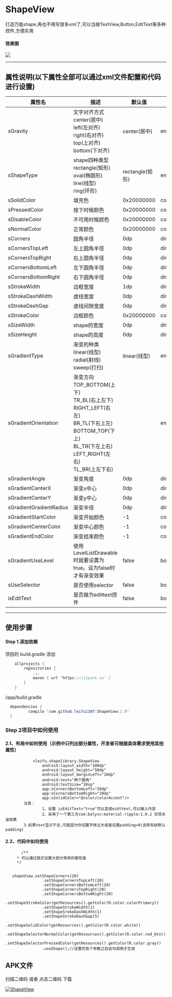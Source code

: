 # ShapeView
打造万能shape,再也不用写很多xml了,可以当做TextView,Button,EditText等多种控件,方便实用


#### 效果图
![](https://github.com/leifu1107/ShapeView/raw/master/screenshots/1.jpg) 

---------
## 属性说明(以下属性全部可以通过xml文件配置和代码进行设置)			
|属性名|描述	|默认值|类型
|---|---|---|	---|		
|sGravity|文字对齐方式 <br>center(居中)<br>left(左对齐)<br>right(右对齐)<br>top(上对齐)<br>bottom(下对齐)|center(居中)	|enum	
|sShapeType|shape四种类型 <br>rectangle(矩形)<br>oval(椭圆形)<br>line(线型)<br>ring(环形)|rectangle(矩形)	|enum	
|sSolidColor|填充色|0x20000000	|color
|sPressedColor|按下时候颜色|0x20000000	|color	
|sDisableColor|不可用时候颜色|0x20000000	|color	
|sNormalColor|正常颜色|0x20000000	|color
|sCorners|圆角半径|0dp	|dimension	
|sCornersTopLeft|左上圆角半径|0dp	|dimension	
|sCornersTopRight|右上圆角半径|0dp	|dimension	
|sCornersBottomLeft|左下圆角半径|0dp	|dimension	
|sCornersBottomRight|右下圆角半径|0dp	|dimension	
|sStrokeWidth|边框宽度|1dp	|dimension	
|sStrokeDashWidth|虚线宽度|0dp	|dimension	
|sStrokeDashGap|虚线间隙宽度|0dp	|dimension	
|sStrokeColor|边框颜色|0x20000000		|color	
|sSizeWidth|shape的宽度|0dp	|dimension	
|sSizeHeight|shape的高度|0dp	|dimension	
|sGradientType|渐变的种类 <br>linear(线型)<br>radial(射线)<br>sweep(打扫)|linear(线型)	|enum	
|sGradientOrientation|渐变方向 <br>TOP_BOTTOM(上下)<br>TR_BL(右上左下)<br>RIGHT_LEFT(右左)<br>BR_TL(下右上左)<br>BOTTOM_TOP(下上)	<br>BL_TR(下左上右)<br>LEFT_RIGHT(左右)<br>TL_BR(上左下右)||enum	
|sGradientAngle|渐变角度|0dp	|dimension	
|sGradientCenterX|渐变x中心|0dp	|dimension	
|sGradientCenterY|渐变y中心|0dp	|dimension	
|sGradientGradientRadius|渐变半径|0dp	|dimension	
|sGradientStartColor|渐变开始颜色|-1	|color	
|sGradientCenterColor|渐变中心颜色|-1	|color	
|sGradientEndColor|渐变结束颜色|-1	|color	
|sGradientUseLevel|使用LevelListDrawable时就要设置为true。设为false时才有渐变效果|false|boolean	
|sUseSelector|是否使用selector|false	|boolean	
|isEditText|是否做为edittext控件|false	|boolean	
---------
## 使用步骤

#### Step 1.添加依赖<br>
项目的 build.gradle 添加
```java
	allprojects {
		repositories {
			...
			maven { url 'https://jitpack.io' }
		}
	}
  ```
 /app/build.gradle
  ```java
  	dependencies {
	        compile 'com.github.leifu1107:ShapeView:1.0'
	}
```
### Step 2项目中如何使用
#### 2.1、布局中如何使用（示例中只列出部分属性，开发者可根据具体需求使用其他属性）
```
            <leifu.shapelibrary.ShapeView
                android:layout_width="100dp"
                android:layout_height="50dp"
                android:layout_marginLeft="10dp"
                android:text="两个圆角"
                android:textSize="10sp"
                app:sCornersBottomLeft="20dp"
                app:sCornersBottomRight="20dp"
                app:sSolidColor="@color/colorAccent"/>
        注意：
                1、设置 isEditText="true"可以变成eidttext,可以输入内容
                2、采用了一个第三方com.balysv:material-ripple:1.0.2 实现水波效果
		3.如果text显示不全,可能因为你设置字体过大或者设置padding=0(去除系统默认padding)
```
#### 2.2、代码中如何使用
```
       /**
     * 可以通过链式设置大部分常用的属性值
     */

                
   shapeView.setShapeCorners(20)
                .setShapeCornersTopLeft(20)
                .setShapeCornersBottomLeft(20)
                .setShapeCornersTopRight(20)
                .setShapeCornersBottomRight(20)
                .setShapeStrokeColor(getResources().getColor(R.color.colorPrimary))
                .setShapeStrokeWidth(1)
                .setShapeSrokeDashWidth(1)
                .setShapeStrokeDashGap(5)
                .setShapeSolidColor(getResources().getColor(R.color.white))
                .setShapeSelectorNormalColor(getResources().getColor(R.color.red_btn))
                .setShapeSelectorPressedColor(getResources().getColor(R.color.gray))
                .useShape();//设置完各个参数之后这句调用才生效
```
 ## APK文件

扫描二维码 或者 点击二维码 下载

[![ShapeView](https://github.com/leifu1107/ShapeView/raw/master/screenshots/zrcode.png)](https://github.com/leifu1107/ShapeView/raw/master/screenshots/app-release.apk)

